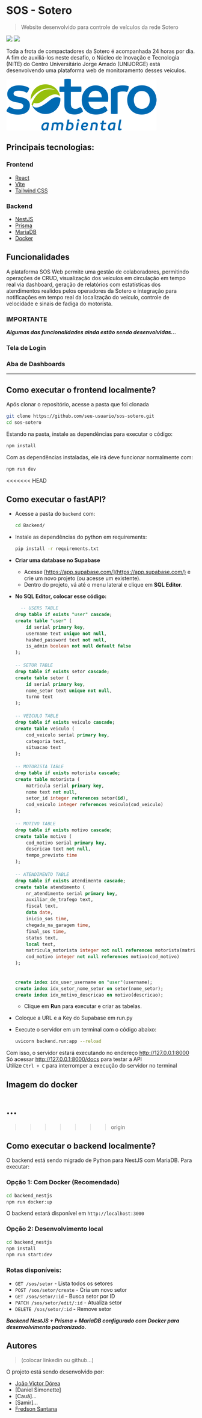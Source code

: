 # SOS - Sotero
> Website desenvolvido para controle de veículos da rede Sotero

<img src="https://img.shields.io/badge/version-0.0.0-green" /> <img src="https://img.shields.io/badge/npm-v11.4.2-orange" />

Toda a frota de compactadores da Sotero é acompanhada 24 horas por dia. A fim de auxiliá-los neste desafio, o Núcleo de Inovação e Tecnologia (NITE) do Centro Universitário Jorge Amado (UNIJORGE) está desenvolvendo uma plataforma web de monitoramento desses veículos.

<img src="public/sotero.png" />  

## Principais tecnologias:

### Frontend
- [React](https://reactjs.org/)
- [Vite](https://vitejs.dev/)
- [Tailwind CSS](https://tailwindcss.com/)

### Backend
- [NestJS](https://nestjs.com/)
- [Prisma](https://www.prisma.io/)
- [MariaDB](https://mariadb.org/)
- [Docker](https://www.docker.com/)

## Funcionalidades
A plataforma SOS Web permite uma gestão de colaboradores, permitindo operações de CRUD, visualização dos veículos em circulação em tempo real via dashboard, geração de relatórios com estatísticas dos atendimentos realidos pelos operadores da Sotero e integração para notificações em tempo real da localização do veículo, controle de velocidade e sinais de fadiga do motorista.

### IMPORTANTE
**_Algumas das funcionalidades ainda estão sendo desenvolvidas..._**

### Tela de Login

### Aba de Dashboards

---
## Como executar o frontend localmente?
Após clonar o repositório, acesse a pasta que foi clonada
```bash
git clone https://github.com/seu-usuario/sos-sotero.git
cd sos-sotero
```
Estando na pasta, instale as dependências para executar o código:
```bash
npm install
```
Com as dependências instaladas, ele irá deve funcionar normalmente com:
```bash
npm run dev
```
<<<<<<< HEAD
## Como executar o fastAPI?
- Acesse a pasta do `backend` com:
  ```bash
  cd Backend/
  ```
- Instale as dependências do python em requirements:
  ```bash
  pip install -r requirements.txt
  ```
- **Criar uma database no Supabase**
  - Acesse [https://app.supabase.com/](https://app.supabase.com/) e crie um novo projeto (ou acesse um existente).
  - Dentro do projeto, vá até o menu lateral e clique em **SQL Editor**.

- **No SQL Editor, colocar esse código:**
  ```sql
    -- USERS TABLE
  drop table if exists "user" cascade;
  create table "user" (
      id serial primary key,
      username text unique not null,
      hashed_password text not null,
      is_admin boolean not null default false
  );
  
  -- SETOR TABLE
  drop table if exists setor cascade;
  create table setor (
      id serial primary key,
      nome_setor text unique not null,
      turno text
  );
  
  -- VEICULO TABLE
  drop table if exists veiculo cascade;
  create table veiculo (
      cod_veiculo serial primary key,
      categoria text,
      situacao text
  );
  
  -- MOTORISTA TABLE
  drop table if exists motorista cascade;
  create table motorista (
      matricula serial primary key,
      nome text not null,
      setor_id integer references setor(id),
      cod_veiculo integer references veiculo(cod_veiculo) 
  );
  
  -- MOTIVO TABLE
  drop table if exists motivo cascade;
  create table motivo (
      cod_motivo serial primary key,
      descricao text not null,
      tempo_previsto time
  );
  
  -- ATENDIMENTO TABLE
  drop table if exists atendimento cascade;
  create table atendimento (
      nr_atendimento serial primary key,
      auxiliar_de_trafego text,
      fiscal text,
      data date,
      inicio_sos time,
      chegada_na_garagem time,
      final_sos time,
      status text,
      local text,
      matricula_motorista integer not null references motorista(matricula),
      cod_motivo integer not null references motivo(cod_motivo)
  );
  
  
  create index idx_user_username on "user"(username);
  create index idx_setor_nome_setor on setor(nome_setor);
  create index idx_motivo_descricao on motivo(descricao);
  ```
  - Clique em **Run** para executar e criar as tabelas.

- Coloque a URL e a Key do Supabase em run.py

- Execute o servidor em um terminal com o código abaixo:
  ```bash
  uvicorn backend.run:app --reload
  ```
Com isso, o servidor estará executando no endereço http://127.0.0.1:8000  
Só acessar http://127.0.0.1:8000/docs para testar a API  
Utilize `Ctrl + C` para interromper a execução do servidor no terminal

## Imagem do docker
...
=======
>>>>>>> origin

## Como executar o backend localmente?
O backend está sendo migrado de Python para NestJS com MariaDB. Para executar:

### Opção 1: Com Docker (Recomendado)
```bash
cd backend_nestjs
npm run docker:up
```
O backend estará disponível em `http://localhost:3000`

### Opção 2: Desenvolvimento local
```bash
cd backend_nestjs
npm install
npm run start:dev
```

### Rotas disponíveis:
- `GET /sos/setor` - Lista todos os setores
- `POST /sos/setor/create` - Cria um novo setor
- `GET /sos/setor/:id` - Busca setor por ID
- `PATCH /sos/setor/edit/:id` - Atualiza setor
- `DELETE /sos/setor/:id` - Remove setor

**_Backend NestJS + Prisma + MariaDB configurado com Docker para desenvolvimento padronizado._**

## Autores
> (colocar linkedin ou github...)

O projeto está sendo desenvolvido por:
- [João Victor Dórea](https://github.com/Joao-Victor17)
- [Daniel Simonette]
- [Cauã]...
- [Samir]...
- [Fredson Santana](https://github.com/fredson0)
